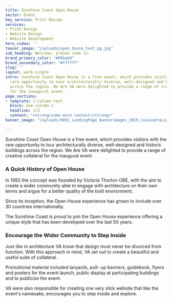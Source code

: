```yaml
---
title: Sunshine Coast Open House
sector: Event
key_service: Print Design
services:
- Print Design
- Website Design
- Website Development
hero_video: ''
teaser_image: "/uploads/open_house_tent_pg.jpg"
sub_heading: Welcome, please come in.
brand_primary_color: "#05bab0"
brand_secondary_color: "#ffffff"
slug: ''
layout: work-single
intro: Sunshine Coast Open House is a free event, which provides visitors with the
  rare opportunity to tour architecturally diverse, well-designed and historic buildings
  across the region. We Are VA were delighted to provide a range of creative collateral
  for the inaugural event.
page_sections:
- template: 1-column-text
  block: one-column-1
  headline: 1/2
  content: "<strong>some more content</strong>"
banner_image: "/uploads/OHSC_LandingPage_Bannerimages_2019_caloundraLighthouse.jpg"

---
```

Sunshine Coast Open House is a free event, which provides visitors with the rare opportunity to tour architecturally diverse, well-designed and historic buildings across the region. We Are VA were delighted to provide a range of creative collateral for the inaugural event.

### A Quick History of Open House

In 1992 the concept was founded by Victoria Thorton OBE, with the aim to create a wider community able to engage with architecture on their own terms and argue for a better quality of the built environment.

Since its inception, the Open House experience has grown to include over 30 countries internationally.

The Sunshine Coast is proud to join the Open House experience offering a unique style that has been developed over the last 50 years.

### Encourage the Wider Community to Step Inside

Just like in architecture VA know that design must never be divorced from function. With this approach in mind, VA set out to create a beautiful and useful suite of collateral.

Promotional material included lanyards, pull- up banners, guidebook, flyers and posters for the event launch, public display at participating buildings and to publicise the event.

VA were also responsible for creating one very slick website that like the event's namesake, encourages you to step inside and explore.